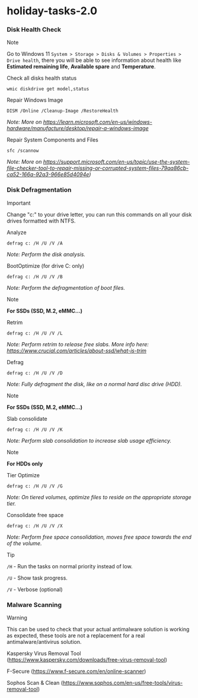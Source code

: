 # holiday-tasks-2.0

### Disk Health Check

> [!NOTE]
> Go to Windows 11 `System > Storage > Disks & Volumes > Properties > Drive health`, there you will be able to see information about health like 
> **Estimated remaining life**, **Available spare** and **Temperature**.

Check all disks health status
```
wmic diskdrive get model,status
```

Repair Windows Image
```
DISM /Online /Cleanup-Image /RestoreHealth
```
*Note: More on https://learn.microsoft.com/en-us/windows-hardware/manufacture/desktop/repair-a-windows-image*

Repair System Components and Files
```
sfc /scannow
```
*Note: More on https://support.microsoft.com/en-us/topic/use-the-system-file-checker-tool-to-repair-missing-or-corrupted-system-files-79aa86cb-ca52-166a-92a3-966e85d4094e)*

### Disk Defragmentation
 
> [!IMPORTANT]
> Change "c:" to your drive letter, you can run this commands on all your disk drives formatted with NTFS.

Analyze
```
defrag c: /H /U /V /A
```
*Note: Perform the disk analysis.*

BootOptimize (for drive C: only)
```
defrag c: /H /U /V /B
```
*Note: Perform the defragmentation of boot files.*

> [!NOTE]
> **For SSDs (SSD, M.2, eMMC...)**

Retrim
```
defrag c: /H /U /V /L
```
*Note: Perform retrim to release free slabs. More info here: https://www.crucial.com/articles/about-ssd/what-is-trim*

Defrag
```
defrag c: /H /U /V /D
```
*Note: Fully defragment the disk, like on a normal hard disc drive (HDD).*

> [!NOTE]
> **For SSDs (SSD, M.2, eMMC...)**

Slab consolidate
```
defrag c: /H /U /V /K
```
*Note: Perform slab consolidation to increase slab usage efficiency.*

> [!NOTE]
> **For HDDs only**

Tier Optimize
```
defrag c: /H /U /V /G
```
*Note: On tiered volumes, optimize files to reside on the appropriate storage tier.*

Consolidate free space
```
defrag c: /H /U /V /X
```
*Note: Perform free space consolidation, moves free space towards the end of the volume.*

> [!TIP]
> ```/H``` - Run the tasks on normal priority instead of low.
> 
> ```/U``` - Show task progress.
> 
> ```/V``` - Verbose (optional)

### Malware Scanning

> [!WARNING]
> This can be used to check that your actual antimalware solution is working as expected, these tools are not a replacement for a real antimalware/antivirus solution.

Kaspersky Virus Removal Tool
(https://www.kaspersky.com/downloads/free-virus-removal-tool)

F-Secure
(https://www.f-secure.com/en/online-scanner)

Sophos Scan & Clean
(https://www.sophos.com/en-us/free-tools/virus-removal-tool)
